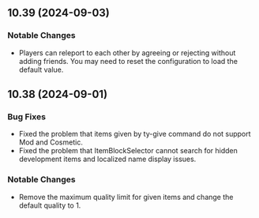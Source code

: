 ## 10.39 (2024-09-03)

### Notable Changes
- Players can releport to each other by agreeing or rejecting without adding friends. You may need to reset the configuration to load the default value.


## 10.38 (2024-09-01)

### Bug Fixes
- Fixed the problem that items given by ty-give command do not support Mod and Cosmetic.
- Fixed the problem that ItemBlockSelector cannot search for hidden development items and localized name display issues.

### Notable Changes
- Remove the maximum quality limit for given items and change the default quality to 1.
